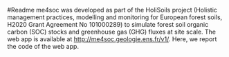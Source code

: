 #Readme
me4soc was developed as part of the HoliSoils project (Holistic management practices, modelling and monitoring for European forest soils, H2020 Grant Agreement No 101000289) to simulate forest soil organic carbon (SOC) stocks and greenhouse gas (GHG) fluxes at site scale.
The web app is available at http://me4soc.geologie.ens.fr/v1/. Here, we report the code of the web app.

